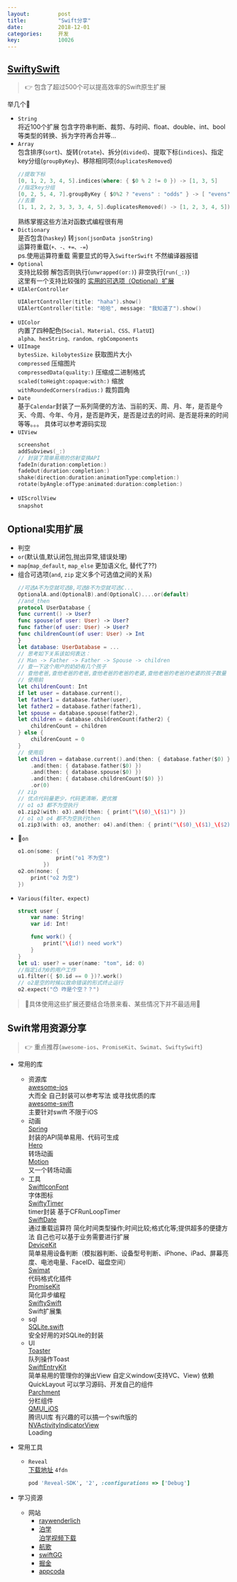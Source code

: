 ```yaml
---
layout: 		post
title:		    "Swift分享"
date:			2018-12-01
categories:		开发
key: 			10026
---
```

## [SwiftySwift](https://github.com/SwifterSwift/SwifterSwift)  
>👉 包含了超过500个可以提高效率的Swift原生扩展  

举几个🌰  
- `String`  
	将近100个扩展 包含字符串判断、裁剪、与时间、float、double、int、bool等类型的转换、拆为字符再合并等...
- `Array`  
	包含排序(`sort`)、旋转(`rotate`)、拆分(`divided`)、提取下标(`indices`)、指定key分组(`groupByKey`)、移除相同项(`duplicatesRemoved`)
	```swift
	//提取下标
	[0, 1, 2, 3, 4, 5].indices(where: { $0 % 2 != 0 }) -> [1, 3, 5]
	//指定key分组
	[0, 2, 5, 4, 7].groupByKey { $0%2 ? "evens" : "odds" } -> [ "evens" : [0, 2, 4], "odds" : [5, 7] ]
	//去重
	[1, 1, 2, 2, 3, 3, 3, 4, 5].duplicatesRemoved() -> [1, 2, 3, 4, 5])
	```
	熟练掌握这些方法对函数式编程很有用
- `Dictionary`  
	是否包含(`haskey`) 转`json(jsonData jsonString)`  
    运算符重载(`+、-、+=、-=`)  
	ps.使用运算符重载 需要显式的导入`SwifterSwift` 不然编译器报错
- `Optional`  
	支持比较弱 解包否则执行(`unwrapped(or:)`) 非空执行(`run(_:)`)  
	这里有一个支持比较强的 [实用的可选项（Optional）扩展](https://swift.gg/2018/11/19/useful-optional-extensions/)
- `UIAlerController`
	```swift
	UIAlertController(title: "haha").show()
    UIAlertController(title: "哈哈", message: "我知道了").show()
    ```
- `UIColor`  
	内置了四种配色(`Social、Material、CSS、FlatUI`)  
	`alpha、hexString、random、rgbComponents`
- `UIImage`  
	`bytesSize、kilobytesSize` 			    获取图片大小  
	`compressed` 							压缩图片   
	`compressedData(quality:)` 			    压缩成二进制格式  	
	`scaled(toHeight:opaque:with:)`		    缩放  
	`withRoundedCorners(radius:)`			裁剪圆角  
- `Date`  
	基于`Calendar`封装了一系列简便的方法、当前的天、周、月、年，是否是今天、今周、今年、今月，是否是昨天，是否是过去的时间、是否是将来的时间等等。。。
	具体可以参考源码实现
- `UIView` 
    ```swift 
	screenshot  
	addSubviews(_:)  
	// 封装了简单易用的仿射变换API  
	fadeIn(duration:completion:)  
	fadeOut(duration:completion:)  
	shake(direction:duration:animationType:completion:)  
	rotate(byAngle:ofType:animated:duration:completion:)  
    ```
- `UIScrollView`  
	`snapshot`

## Optional实用扩展

- 判空
- `or`(默认值,默认闭包,抛出异常,错误处理)
- `map`(`map_default`, `map_else` 更加语义化, 替代了??)
- 组合可选项(`and`, `zip` 定义多个可选值之间的关系)
	```swift
	//可选A不为空就可选B,可选B不为空就可选C...
	OptionalA.and(OptionalB).and(OptionalC)....or(default)
	//and_then
	protocol UserDatabase {
	func current() -> User?
	func spouse(of user: User) -> User?
	func father(of user: User) -> User?
	func childrenCount(of user: User) -> Int
	}
	let database: UserDatabase = ...
	// 思考如下关系该如何表达：
	// Man -> Father -> Father -> Spouse -> children
	// 查一下这个用户的奶奶有几个孩子
	// 查他老爸,查他老爸的老爸,查他老爸的老爸的老婆,查他老爸的老爸的老婆的孩子数量
	// 使用前
	let childrenCount: Int
	if let user = database.current(), 
	let father1 = database.father(user),
	let father2 = database.father(father1),
	let spouse = database.spouse(father2),
	let children = database.childrenCount(father2) {
		childrenCount = children
	} else {
		childrenCount = 0
	}
	// 使用后
	let children = database.current().and(then: { database.father($0) })
		.and(then: { database.father($0) })
		.and(then: { database.spouse($0) })
		.and(then: { database.childrenCount($0) })
		.or(0)
	// zip
	// 优点代码量更少，代码更清晰，更优雅
	// o1 o3 都不为空执行
	o1.zip2(with: o3).and(then: { print("\($0)_\($1)") })
	// o1 o3 o4 都不为空执行then
	o1.zip3(with: o3, another: o4).and(then: { print("\($0)_\($1)_\($2)") })
	```
- `on`  
	```swift
	o1.on(some: {
				print("o1 不为空")
			})
	o2.on(none: {
		print("o2 为空")
	})
	```
- `Various(filter、expect)`
	```swift
	struct user {
		var name: String!
		var id: Int!

		func work() {
			print("\(id!) need work")
		}
	}
	let u1: user? = user(name: "tom", id: 0)
	//指定id为0的用户工作
	u1.filter({ $0.id == 0 })?.work()
	// o2是空的时候以致命错误的形式终止运行
	o2.expect("😯 咋是个空？？")
	```
> 🚗具体使用这些扩展还要结合场景来看、某些情况下并不最适用🚗

## Swift常用资源分享
>👉 重点推荐(`awesome-ios`、`PromiseKit`、`Swimat`、`SwiftySwift`) 

- 常用的库 
	- 资源库   
		[awesome-ios](https://github.com/vsouza/awesome-ios)  
		大而全 自己封装可以参考写法 或寻找优质的库  
		[awesome-swift](https://github.com/matteocrippa/awesome-swift)  
		主要针对swift 不限于iOS  
	- 动画   
		[Spring](https://github.com/MengTo/Spring)   
		封装的API简单易用、代码可生成  
		[Hero](https://github.com/HeroTransitions/Hero)	  
		转场动画  
		[Motion](https://github.com/CosmicMind/Motion)  
		又一个转场动画  
	- 工具  
		[SwiftIconFont](https://github.com/0x73/SwiftIconFont)  
		字体图标  
		[SwiftyTimer](https://github.com/radex/SwiftyTimer)  
		timer封装 基于CFRunLoopTimer  
		[SwiftDate](https://github.com/malcommac/SwiftDate)  
		通过重载运算符 简化时间类型操作;时间比较;格式化等;提供超多的便捷方法 自己也可以基于业务需要进行扩展  
		[DeviceKit](https://github.com/dennisweissmann/DeviceKit)  
		简单易用设备判断（模拟器判断、设备型号判断、iPhone、iPad、屏幕亮度、电池电量、FaceID、磁盘空间）  
		[Swimat](https://github.com/Jintin/Swimat)  
		代码格式化插件  
		[PromiseKit](https://github.com/mxcl/PromiseKit)  
		简化异步编程  
		[SwiftySwift](https://github.com/adeca/SwiftySwift)  
		Swift扩展集  
	- sql  
		[SQLite.swift](https://github.com/stephencelis/SQLite.swift)  
		安全好用的对SQLite的封装  
	- UI  
		[Toaster](https://github.com/devxoul/Toaster)  
		队列操作Toast  
		[SwiftEntryKit](https://github.com/huri000/SwiftEntryKit)  
		简单易用的管理你的弹出View 自定义window(支持VC、View) 依赖QuickLayout 可以学习源码、开发自己的组件  
		[Parchment](https://github.com/rechsteiner/Parchment)  
		分栏组件  
		[QMUI_iOS](https://github.com/QMUI/QMUI_iOS)  
		腾讯UI库 有兴趣的可以搞一个swift版的  
		[NVActivityIndicatorView](https://github.com/ninjaprox/NVActivityIndicatorView)  
		Loading	

- 常用工具 
	- `Reveal`   
		[下载地址](https://pan.baidu.com/s/1Ee-jQ7zPipz8xtmUCBsQTg) `4fdn`
		```ruby
		pod 'Reveal-SDK', '2', :configurations => ['Debug']
		```

- 学习资源  
	- 网站
		- [raywenderlich](https://www.raywenderlich.com/)
		- [泊学](https://boxueio.com/)						
		  [泊学视频下载](https://pan.baidu.com/s/1jF5qvLOQeDGojNdB39__Sg)
		- [航歌](http://www.hangge.com/blog/cache/category_72_1.html)
		- [swiftGG](https://swift.gg/)
		- [掘金](https://juejin.im)  
		- [appcoda](https://www.appcoda.com.tw/)